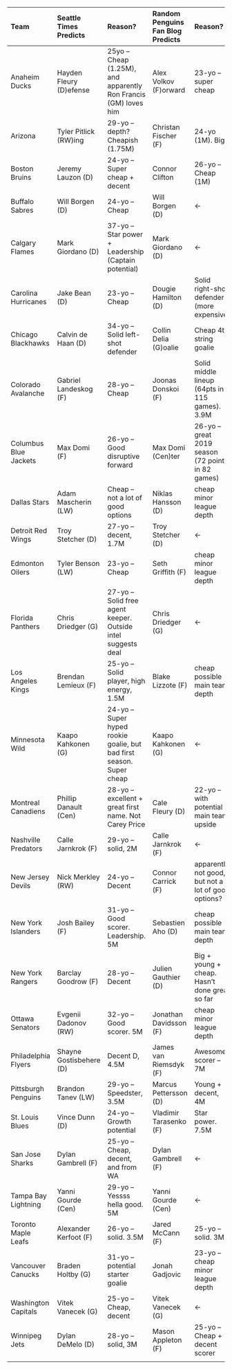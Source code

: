 | Team                  | Seattle Times Predicts  | Reason?                                                              | Random Penguins Fan Blog Predicts | Reason?                                              | Alternatives | Phil and co. predict? | Reason? |
| :-------------------- | :---------------------- | :------------------------------------------------------------------- | :-------------------------------- | :--------------------------------------------------- | :----------- | :-------------------- | :------ |
| Anaheim Ducks         | Hayden Fleury (D)efense | 25yo – Cheap (1.25M), and apparently Ron Francis (GM) loves him      | Alex Volkov (F)orward             | 23-yo – super cheap                                  |              |                       |         |
| Arizona               | Tyler Pitlick (RW)ing   | 29-yo – depth? Cheapish (1.75M)                                      | Christan Fischer (F)              | 24-yo (1M). Big                                      |              |                       |         |
| Boston Bruins         | Jeremy Lauzon (D)       | 24-yo – Super cheap + decent                                         | Connor Clifton                    | 26-yo – Cheap (1M)                                   |              |                       |         |
| Buffalo Sabres        | Will Borgen (D)         | 24-yo – Cheap                                                        | Will Borgen (D)                   | ←                                                    |              |                       |         |
| Calgary Flames        | Mark Giordano (D)       | 37-yo – Star power + Leadership (Captain potential)                  | Mark Giordano (D)                 | ←                                                    |              |                       |         |
| Carolina Hurricanes   | Jake Bean (D)           | 23-yo – Cheap                                                        | Dougie Hamilton (D)               | Solid right-shot defender (more expensive)           |              |                       |         |
| Chicago Blackhawks    | Calvin de Haan (D)      | 34-yo – Solid left-shot defender                                     | Collin Delia (G)oalie             | Cheap 4th string goalie                              |              |                       |         |
| Colorado Avalanche    | Gabriel Landeskog (F)   | 28-yo – Cheap                                                        | Joonas Donskoi (F)                | Solid middle lineup (64pts in 115 games). 3.9M       |              |                       |         |
| Columbus Blue Jackets | Max Domi (F)            | 26-yo – Good disruptive forward                                      | Max Domi (Cen)ter                 | 26-yo – great 2019 season (72 points in 82 games)    |              |                       |         |
| Dallas Stars          | Adam Mascherin (LW)     | Cheap – not a lot of good options                                    | Niklas Hansson (D)                | cheap minor league depth                             |              |                       |         |
| Detroit Red Wings     | Troy Stetcher (D)       | 27-yo – decent, 1.7M                                                 | Troy Stetcher (D)                 | ←                                                    |              |                       |         |
| Edmonton Oilers       | Tyler Benson (LW)       | 23-yo – Cheap                                                        | Seth Griffith (F)                 | cheap minor league depth                             |              |                       |         |
| Florida Panthers      | Chris Driedger (G)      | 27-yo – Solid free agent keeper. Outside intel suggests deal         | Chris Driedger (G)                | ←                                                    |              |                       |         |
| Los Angeles Kings     | Brendan Lemieux (F)     | 25-yo – Solid player, high energy, 1.5M                              | Blake Lizzote (F)                 | cheap possible main team depth                       |              |                       |         |
| Minnesota Wild        | Kaapo Kahkonen (G)      | 24-yo – Super hyped rookie goalie, but bad first season. Super cheap | Kaapo Kahkonen (G)                | ←                                                    |              |                       |         |
| Montreal Canadiens    | Phillip Danault (Cen)   | 28-yo – excellent + great first name. Not Carey Price                | Cale Fleury (D)                   | 22-yo – with potential main team upside              |              |                       |         |
| Nashville Predators   | Calle Jarnkrok (F)      | 29-yo – solid, 2M                                                    | Calle Jarnkrok (F)                | ←                                                    |              |                       |         |
| New Jersey Devils     | Nick Merkley (RW)       | 24-yo – Decent                                                       | Connor Carrick (F)                | apparently not  good, but not a lot of good options? |              |                       |         |
| New York Islanders    | Josh Bailey (F)         | 31-yo – Good scorer. Leadership.  5M                                 | Sebastien Aho (D)                 | cheap possible main team depth                       |              |                       |         |
| New York Rangers      | Barclay Goodrow (F)     | 28-yo – Decent                                                       | Julien Gauthier (D)               | Big + young + cheap. Hasn’t done great so far        |              |                       |         |
| Ottawa Senators       | Evgenii Dadonov (RW)    | 32-yo – Good scorer. 5M                                              | Jonathan Davidsson (F)            | cheap minor league depth                             |              |                       |         |
| Philadelphia Flyers   | Shayne Gostisbehere (D) | Decent D, 4.5M                                                       | James van Riemsdyk (F)            | Awesome scorer – 7M                                  |              |                       |         |
| Pittsburgh Penguins   | Brandon Tanev (LW)      | 29-yo – Speedster, 3.5M                                              | Marcus Pettersson (D)             | Young + decent, 4M                                   |              |                       |         |
| St. Louis Blues       | Vince Dunn (D)          | 24-yo – Growth potential                                             | Vladimir Tarasenko (F)            | Star power. 7.5M                                     |              |                       |         |
| San Jose Sharks       | Dylan Gambrell (F)      | 25-yo – Cheap, decent, and from WA                                   | Dylan Gambrell (F)                | ←                                                    |              |                       |         |
| Tampa Bay Lightning   | Yanni Gourde (Cen)      | 29-yo – Yessss hella good. 5M                                        | Yanni Gourde (Cen)                | ←                                                    |              |                       |         |
| Toronto Maple Leafs   | Alexander Kerfoot (F)   | 26-yo – solid. 3.5M                                                  | Jared McCann (F)                  | 25-yo – solid. 3M                                    |              |                       |         |
| Vancouver Canucks     | Braden Holtby (G)       | 31-yo – potential starter goalie                                     | Jonah Gadjovic                    | 23-yo – cheap minor league depth                     |              |                       |         |
| Washington Capitals   | Vitek Vanecek (G)       | 25-yo – Cheap, decent                                                | Vitek Vanecek (G)                 | ←                                                    |              |                       |         |
| Winnipeg Jets         | Dylan DeMelo (D)        | 28-yo – solid, 3M                                                    | Mason Appleton (F)                | 25-yo – Cheap + decent scorer                        |              |                       |         |
|                       |                         |                                                                      |                                   |                                                      |              |                       |         |
